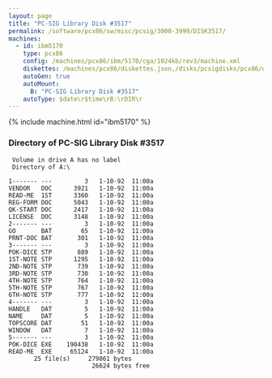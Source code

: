 ```yaml
---
layout: page
title: "PC-SIG Library Disk #3517"
permalink: /software/pcx86/sw/misc/pcsig/3000-3999/DISK3517/
machines:
  - id: ibm5170
    type: pcx86
    config: /machines/pcx86/ibm/5170/cga/1024kb/rev3/machine.xml
    diskettes: /machines/pcx86/diskettes.json,/disks/pcsigdisks/pcx86/diskettes.json
    autoGen: true
    autoMount:
      B: "PC-SIG Library Disk #3517"
    autoType: $date\r$time\rB:\rDIR\r
---
```


{% include machine.html id="ibm5170" %}

### Directory of PC-SIG Library Disk #3517

     Volume in drive A has no label
     Directory of A:\

    1------- ---         3   1-10-92  11:00a
    VENDOR   DOC      3921   1-10-92  11:00a
    READ-ME  1ST      3360   1-10-92  11:00a
    REG-FORM DOC      5043   1-10-92  11:00a
    QK-START DOC      2417   1-10-92  11:00a
    LICENSE  DOC      3148   1-10-92  11:00a
    2------- ---         3   1-10-92  11:00a
    GO       BAT        65   1-10-92  11:00a
    PRNT-DOC BAT       301   1-10-92  11:00a
    3------- ---         3   1-10-92  11:00a
    POK-DICE STP       889   1-10-92  11:00a
    1ST-NOTE STP      1295   1-10-92  11:00a
    2ND-NOTE STP       739   1-10-92  11:00a
    3RD-NOTE STP       730   1-10-92  11:00a
    4TH-NOTE STP       764   1-10-92  11:00a
    5TH-NOTE STP       767   1-10-92  11:00a
    6TH-NOTE STP       777   1-10-92  11:00a
    4------- ---         3   1-10-92  11:00a
    HANDLE   DAT         5   1-10-92  11:00a
    NAME     DAT         5   1-10-92  11:00a
    TOPSCORE DAT        51   1-10-92  11:00a
    WINDOW   DAT         7   1-10-92  11:00a
    5------- ---         3   1-10-92  11:00a
    POK-DICE EXE    190438   1-10-92  11:00a
    READ-ME  EXE     65124   1-10-92  11:00a
           25 file(s)     279861 bytes
                           26624 bytes free

